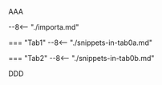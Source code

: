 AAA

--8<-- "./importa.md"

=== "Tab1"
    --8<-- "./snippets-in-tab0a.md"

=== "Tab2"
    --8<-- "./snippets-in-tab0b.md"

DDD
